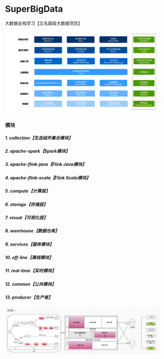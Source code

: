 # SuperBigData
大数据全栈学习【又名超级大数据项目】

![.images/大数据平台架构图v3.5.png](.images/大数据平台架构图v3.5.png)

### 模块
##### 1. collection【生态组件集合模块】

##### 2. apache-spark【Spark模块】
##### 3. apache-flink-java【Flink Java模块】
##### 4. apache-flink-scala【Flink Scala模块】

##### 5. compute【计算层】
##### 6. storage【存储层】
##### 7. visual【可视化层】

##### 8. warehouse【数据仓库】
##### 9. services【服务模块】


##### 10. off-line【离线模块】
##### 11. real-time【实时模块】

##### 12. common【公共模块】
##### 13. producer【生产者】

![.images/架构.jpg](.images/架构.jpg)
